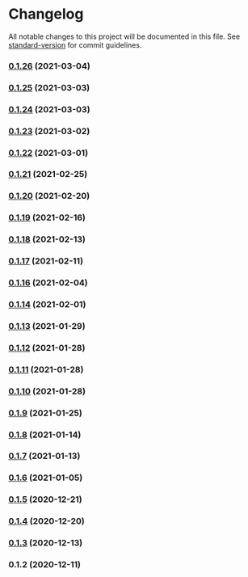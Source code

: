 # Changelog

All notable changes to this project will be documented in this file. See [standard-version](https://github.com/conventional-changelog/standard-version) for commit guidelines.

### [0.1.26](https://github.com/xtokenmarket/xtoken-js/compare/v0.1.25...v0.1.26) (2021-03-04)

### [0.1.25](https://github.com/xtokenmarket/xtoken-js/compare/v0.1.24...v0.1.25) (2021-03-03)

### [0.1.24](https://github.com/xtokenmarket/xtoken-js/compare/v0.1.23...v0.1.24) (2021-03-03)

### [0.1.23](https://github.com/xtokenmarket/xtoken-js/compare/v0.1.22...v0.1.23) (2021-03-02)

### [0.1.22](https://github.com/xtokenmarket/xtoken-js/compare/v0.1.21...v0.1.22) (2021-03-01)

### [0.1.21](https://github.com/xtokenmarket/xtoken-js/compare/v0.1.20...v0.1.21) (2021-02-25)

### [0.1.20](https://github.com/xtokenmarket/xtoken-js/compare/v0.1.19...v0.1.20) (2021-02-20)

### [0.1.19](https://github.com/xtokenmarket/xtoken-js/compare/v0.1.18...v0.1.19) (2021-02-16)

### [0.1.18](https://github.com/xtokenmarket/xtoken-js/compare/v0.1.17...v0.1.18) (2021-02-13)

### [0.1.17](https://github.com/xtokenmarket/xtoken-js/compare/v0.1.16...v0.1.17) (2021-02-11)

### [0.1.16](https://github.com/xtokenmarket/xtoken-js/compare/v0.1.14...v0.1.16) (2021-02-04)

### [0.1.14](https://github.com/xtokenmarket/xtoken-js/compare/v0.1.13...v0.1.14) (2021-02-01)

### [0.1.13](https://github.com/xtokenmarket/xtoken-js/compare/v0.1.12...v0.1.13) (2021-01-29)

### [0.1.12](https://github.com/xtokenmarket/xtoken-js/compare/v0.1.11...v0.1.12) (2021-01-28)

### [0.1.11](https://github.com/xtokenmarket/xtoken-js/compare/v0.1.10...v0.1.11) (2021-01-28)

### [0.1.10](https://github.com/xtokenmarket/xtoken-js/compare/v0.1.9...v0.1.10) (2021-01-28)

### [0.1.9](https://github.com/xtokenmarket/xtoken-js/compare/v0.1.8...v0.1.9) (2021-01-25)

### [0.1.8](https://github.com/xtokenmarket/xtoken-js/compare/v0.1.7...v0.1.8) (2021-01-14)

### [0.1.7](https://github.com/xtokenmarket/xtoken-js/compare/v0.1.6...v0.1.7) (2021-01-13)

### [0.1.6](https://github.com/xtokenmarket/xtoken-js/compare/v0.1.5...v0.1.6) (2021-01-05)

### [0.1.5](https://github.com/xtokenmarket/xtoken-js/compare/v0.1.4...v0.1.5) (2020-12-21)

### [0.1.4](https://github.com/xtokenmarket/xtoken-js/compare/v0.1.3...v0.1.4) (2020-12-20)

### [0.1.3](https://github.com/xtokenmarket/xtoken-js/compare/v0.1.2...v0.1.3) (2020-12-13)

### 0.1.2 (2020-12-11)
